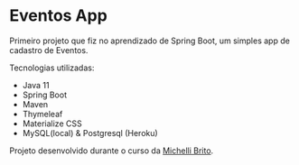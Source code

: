 # Eventos App

Primeiro projeto que fiz no aprendizado de Spring Boot, um simples app de cadastro de Eventos.

Tecnologias utilizadas:
- Java 11
- Spring Boot
- Maven
- Thymeleaf
- Materialize CSS
- MySQL(local) & Postgresql (Heroku)

Projeto desenvolvido durante o curso da [Michelli Brito](https://www.youtube.com/watch?v=OHn1jLHGptw&list=PL8iIphQOyG-DHLpEx1TPItqJamy08fs1D).
